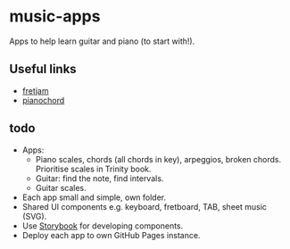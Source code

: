 # music-apps

Apps to help learn guitar and piano (to start with!).

## Useful links

* [fretjam](fretjam.com)
* [pianochord](pianochord.org)

## todo

* Apps:
    * Piano scales, chords (all chords in key), arpeggios, broken chords. Prioritise scales in Trinity book.
    * Guitar: find the note, find intervals.
    * Guitar scales.
* Each app small and simple, own folder.
* Shared UI components e.g. keyboard, fretboard, TAB, sheet music (SVG).
* Use [Storybook](https://storybook.js.org/) for developing components.
* Deploy each app to own GitHub Pages instance.
